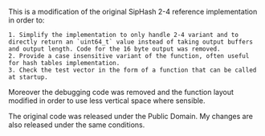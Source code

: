 This is a modification of the original SipHash 2-4 reference implementation in
order to:

    1. Simplify the implementation to only handle 2-4 variant and to directly return an `uint64_t` value instead of taking output buffers and output length. Code for the 16 byte output was removed.
    2. Provide a case insensitive variant of the function, often useful for hash tables implementation.
    3. Check the test vector in the form of a function that can be called at startup.

Moreover the debugging code was removed and the function layout modified in order to use less vertical space where sensible.

The original code was released under the Public Domain. My changes are also released under the same conditions.
